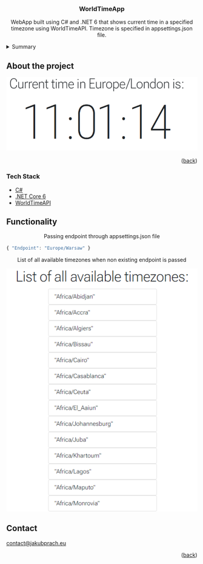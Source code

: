<div id="top"></div>
<br />
<div align="center">

<h3 align="center">WorldTimeApp</h3>
  <p align="center">
    WebApp built using C# and .NET 6 that shows current time in a specified timezone using WorldTimeAPI.
    Timezone is specified in appsettings.json file.
  </p>
</div>



<!-- TABLE OF CONTENTS -->
<details>
  <summary>Summary</summary>
  <ol>
    <li>
      <ul>
        <li><a href="#Tech-Stack">Tech Stack</a></li>
      </ul>
    </li>
    <li><a href="#Functionality">Functionality</a></li>
    <li><a href="#Contact">Contact</a></li>
  </ol>
</details>



<!-- ABOUT THE PROJECT -->
## About the project

![Landing](https://github.com/jakubprach/WorldTimeApp/blob/master/landing.png)

<p align="right">(<a href="#top">back</a>)</p>



### Tech Stack
* [C#](https://docs.microsoft.com/pl-pl/dotnet/csharp/tour-of-csharp/)
* [.NET Core 6](https://docs.microsoft.com/pl-pl/dotnet/core/whats-new/dotnet-6)
* [WorldTimeAPI](http://worldtimeapi.org/)

## Functionality
<p align="center">
    Passing endpoint through appsettings.json file
</p>

```javascript
{ "Endpoint": "Europe/Warsaw" }
```

<p align="center">
    List of all available timezones when non existing endpoint is passed
</p>

![Listing](https://github.com/jakubprach/WorldTimeApp/blob/master/timezones.png)



## Contact

contact@jakubprach.eu


<p align="right">(<a href="#top">back</a>)</p>
